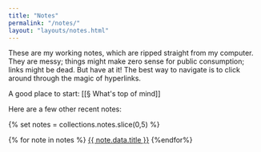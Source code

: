 ```yaml
---
title: "Notes"
permalink: "/notes/"
layout: "layouts/notes.html"
---
```


These are my working notes, which are ripped straight from my computer. They are messy; things might make zero sense for public consumption; links might be dead. But have at it! The best way to navigate is to click around through the magic of hyperlinks.

A good place to start: [[§ What's top of mind]]

<!--Here are a few possible starting points:-->

Here are a few other recent notes:

{% set notes = collections.notes.slice(0,5) %}

{% for note in notes %}
<a href="{{note.url}}">{{ note.data.title }}</a>
{%endfor%}
